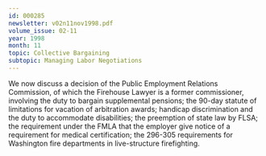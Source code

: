 ```yaml
---
id: 000285
newsletter: v02n11nov1998.pdf
volume_issue: 02-11
year: 1998
month: 11
topic: Collective Bargaining
subtopic: Managing Labor Negotiations
---
```


We now discuss a decision of the Public Employment Relations Commission, of which the Firehouse Lawyer is a former commissioner, involving the duty to bargain supplemental pensions; the 90-day statute of limitations for vacation of arbitration awards; handicap discrimination and the duty to accommodate disabilities; the preemption of state law by FLSA; the requirement under the FMLA that the employer give notice of a requirement for medical certification; the 296-305 requirements for Washington fire departments in live-structure firefighting.